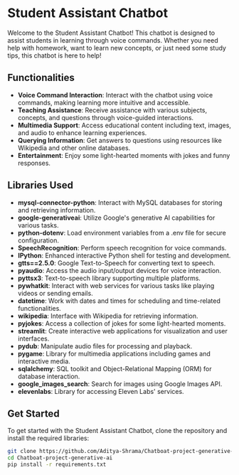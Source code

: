 # Student Assistant Chatbot

Welcome to the Student Assistant Chatbot! This chatbot is designed to assist students in learning through voice commands. Whether you need help with homework, want to learn new concepts, or just need some study tips, this chatbot is here to help!

## Functionalities

- **Voice Command Interaction**: Interact with the chatbot using voice commands, making learning more intuitive and accessible.
- **Teaching Assistance**: Receive assistance with various subjects, concepts, and questions through voice-guided interactions.
- **Multimedia Support**: Access educational content including text, images, and audio to enhance learning experiences.
- **Querying Information**: Get answers to questions using resources like Wikipedia and other online databases.
- **Entertainment**: Enjoy some light-hearted moments with jokes and funny responses.

## Libraries Used

- **mysql-connector-python**: Interact with MySQL databases for storing and retrieving information.
- **google-generativeai**: Utilize Google's generative AI capabilities for various tasks.
- **python-dotenv**: Load environment variables from a .env file for secure configuration.
- **SpeechRecognition**: Perform speech recognition for voice commands.
- **IPython**: Enhanced interactive Python shell for testing and development.
- **gtts==2.5.0**: Google Text-to-Speech for converting text to speech.
- **pyaudio**: Access the audio input/output devices for voice interaction.
- **pyttsx3**: Text-to-speech library supporting multiple platforms.
- **pywhatkit**: Interact with web services for various tasks like playing videos or sending emails.
- **datetime**: Work with dates and times for scheduling and time-related functionalities.
- **wikipedia**: Interface with Wikipedia for retrieving information.
- **pyjokes**: Access a collection of jokes for some light-hearted moments.
- **streamlit**: Create interactive web applications for visualization and user interfaces.
- **pydub**: Manipulate audio files for processing and playback.
- **pygame**: Library for multimedia applications including games and interactive media.
- **sqlalchemy**: SQL toolkit and Object-Relational Mapping (ORM) for database interaction.
- **google_images_search**: Search for images using Google Images API.
- **elevenlabs**: Library for accessing Eleven Labs' services.

## Get Started

To get started with the Student Assistant Chatbot, clone the repository and install the required libraries:

```bash
git clone https://github.com/Aditya-Shrama/Chatboat-project-generative-ai
cd Chatboat-project-generative-ai
pip install -r requirements.txt



